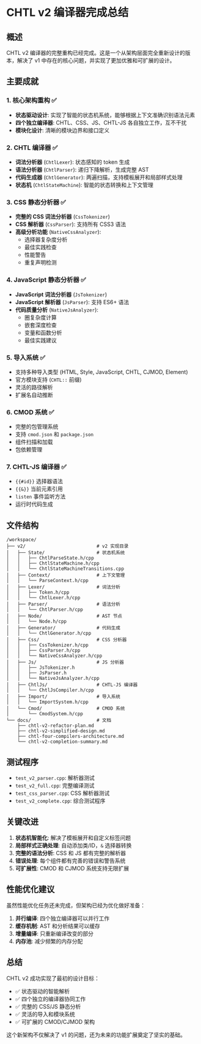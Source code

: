 # CHTL v2 编译器完成总结

## 概述

CHTL v2 编译器的完整重构已经完成。这是一个从架构层面完全重新设计的版本，解决了 v1 中存在的核心问题，并实现了更加优雅和可扩展的设计。

## 主要成就

### 1. 核心架构重构 ✅

- **状态驱动设计**: 实现了智能的状态机系统，能够根据上下文准确识别语法元素
- **四个独立编译器**: CHTL、CSS、JS、CHTL-JS 各自独立工作，互不干扰
- **模块化设计**: 清晰的模块边界和接口定义

### 2. CHTL 编译器 ✅

- **词法分析器** (`ChtlLexer`): 状态感知的 token 生成
- **语法分析器** (`ChtlParser`): 递归下降解析，生成完整 AST
- **代码生成器** (`ChtlGenerator`): 两遍扫描，支持模板展开和局部样式处理
- **状态机** (`ChtlStateMachine`): 智能的状态转换和上下文管理

### 3. CSS 静态分析器 ✅

- **完整的 CSS 词法分析器** (`CssTokenizer`)
- **CSS 解析器** (`CssParser`): 支持所有 CSS3 语法
- **高级分析功能** (`NativeCssAnalyzer`):
  - 选择器复杂度分析
  - 最佳实践检查
  - 性能警告
  - 重复声明检测

### 4. JavaScript 静态分析器 ✅

- **JavaScript 词法分析器** (`JsTokenizer`)
- **JavaScript 解析器** (`JsParser`): 支持 ES6+ 语法
- **代码质量分析** (`NativeJsAnalyzer`):
  - 圈复杂度计算
  - 嵌套深度检查
  - 变量和函数分析
  - 最佳实践建议

### 5. 导入系统 ✅

- 支持多种导入类型 (HTML, Style, JavaScript, CHTL, CJMOD, Element)
- 官方模块支持 (`CHTL::` 前缀)
- 灵活的路径解析
- 扩展名自动推断

### 6. CMOD 系统 ✅

- 完整的包管理系统
- 支持 `cmod.json` 和 `package.json`
- 组件扫描和加载
- 包依赖管理

### 7. CHTL-JS 编译器 ✅

- `{{#id}}` 选择器语法
- `{{&}}` 当前元素引用
- `listen` 事件监听方法
- 运行时代码生成

## 文件结构

```
/workspace/
├── v2/                          # v2 实现目录
│   ├── State/                   # 状态机系统
│   │   ├── ChtlParseState.h/cpp
│   │   ├── ChtlStateMachine.h/cpp
│   │   └── ChtlStateMachineTransitions.cpp
│   ├── Context/                 # 上下文管理
│   │   └── ParseContext.h/cpp
│   ├── Lexer/                   # 词法分析
│   │   ├── Token.h/cpp
│   │   └── ChtlLexer.h/cpp
│   ├── Parser/                  # 语法分析
│   │   └── ChtlParser.h/cpp
│   ├── Node/                    # AST 节点
│   │   └── Node.h/cpp
│   ├── Generator/               # 代码生成
│   │   └── ChtlGenerator.h/cpp
│   ├── Css/                     # CSS 分析器
│   │   ├── CssTokenizer.h/cpp
│   │   ├── CssParser.h/cpp
│   │   └── NativeCssAnalyzer.h/cpp
│   ├── Js/                      # JS 分析器
│   │   ├── JsTokenizer.h
│   │   ├── JsParser.h
│   │   └── NativeJsAnalyzer.h/cpp
│   ├── ChtlJs/                  # CHTL-JS 编译器
│   │   └── ChtlJsCompiler.h/cpp
│   ├── Import/                  # 导入系统
│   │   └── ImportSystem.h/cpp
│   └── Cmod/                    # CMOD 系统
│       └── CmodSystem.h/cpp
└── docs/                        # 文档
    ├── chtl-v2-refactor-plan.md
    ├── chtl-v2-simplified-design.md
    ├── chtl-four-compilers-architecture.md
    └── chtl-v2-completion-summary.md
```

## 测试程序

- `test_v2_parser.cpp`: 解析器测试
- `test_v2_full.cpp`: 完整编译测试
- `test_css_parser.cpp`: CSS 解析器测试
- `test_v2_complete.cpp`: 综合测试程序

## 关键改进

1. **状态机智能化**: 解决了模板展开和自定义标签问题
2. **局部样式正确处理**: 自动添加类/ID，`&` 选择器转换
3. **完整的语法分析**: CSS 和 JS 都有完整的解析器
4. **错误处理**: 每个组件都有完善的错误和警告系统
5. **可扩展性**: CMOD 和 CJMOD 系统支持无限扩展

## 性能优化建议

虽然性能优化任务还未完成，但架构已经为优化做好准备：

1. **并行编译**: 四个独立编译器可以并行工作
2. **缓存机制**: AST 和分析结果可以缓存
3. **增量编译**: 只重新编译改变的部分
4. **内存池**: 减少频繁的内存分配

## 总结

CHTL v2 成功实现了最初的设计目标：

- ✅ 状态驱动的智能解析
- ✅ 四个独立的编译器协同工作
- ✅ 完整的 CSS/JS 静态分析
- ✅ 灵活的导入和模块系统
- ✅ 可扩展的 CMOD/CJMOD 架构

这个新架构不仅解决了 v1 的问题，还为未来的功能扩展奠定了坚实的基础。